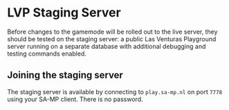 # LVP Staging Server
Before changes to the gamemode will be rolled out to the live server, they should be tested on the staging server: a public Las Venturas Playground server running on a separate database with additional debugging and testing commands enabled.

## Joining the staging server
The staging server is available by connecting to `play.sa-mp.nl` on port `7778` using your SA-MP client. There is no password.

